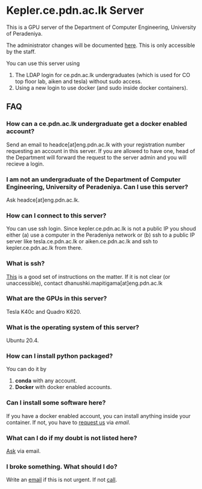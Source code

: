 # Kepler.ce.pdn.ac.lk Server

This is a GPU server of the Department of Computer Engineering, University of Peradeniya. 

The administrator changes will be documented [here](https://github.com/cepdnaclk/kepler-server-documentation). This is only accessible by the staff.

You can use this server using 
1. The LDAP login for ce.pdn.ac.lk undergraduates (which is used for CO top floor lab, aiken and tesla) without sudo access.
2. Using a new login to use docker (and sudo inside docker containers).


## FAQ

### How can a ce.pdn.ac.lk undergraduate get a docker enabled account?

Send an email to headce[at]eng.pdn.ac.lk with your registration number requesting an account in this server. If you are allowed to have one, head of the Department will forward the request to the server admin and you will recieve a login.


### I am not an undergraduate of the Department of Computer Engineering, University of Peradeniya. Can I use this server?

Ask headce[at]eng.pdn.ac.lk.

### How can I connect to this server?

You can use ssh login. Since kepler.ce.pdn.ac.lk is not a public IP you shoud either (a) use a computer in the Peradeniya network or (b) ssh to a public IP server like tesla.ce.pdn.ac.lk or aiken.ce.pdn.ac.lk and ssh to kepler.ce.pdn.ac.lk from there.

### What is ssh?
[This](https://ce-pdn-ac-lk.com/cewiki/server_use:use_of_servers) is a good set of instructions on the matter. If it is not clear (or unaccessible), contact dhanushki.mapitigama[at]eng.pdn.ac.lk 

### What are the GPUs in this server?

Tesla K40c and Quadro K620.

###  What is the operating system of this server?

Ubuntu 20.4.


### How can I install python packaged?

You can do it by

1. **conda** with any account.
2. **Docker** with docker enabled accounts.

###  Can I install some software here?

If you have a docker enabled account, you can install anything inside your container. If not, you have to [request us](https://gihan.me/contact) via *email*.

### What can I do if my doubt is not listed here?

[Ask](https://gihan.me/contact) via email.

### I broke something. What should I do?

Write an [email](https://gihan.me/contact) if this is not urgent. If not [call](https://gihan.me/contact).